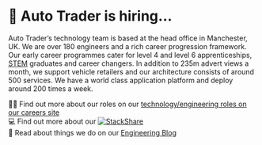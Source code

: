 # :wave: Auto Trader is hiring…

Auto Trader’s technology team is based at the head office in Manchester, UK. We are over 180 engineers and a rich career progression framework. Our early career programmes cater for level 4 and level 6 apprenticeships, [STEM](https://en.wikipedia.org/wiki/Science,_technology,_engineering,_and_mathematics) graduates and career changers. In addition to 235m advert views a month, we support vehicle retailers and our architecture consists of around 500 services. We have a world class application platform and deploy around 200 times a week.

🧑‍💻 Find out more about our roles on our [technology/engineering roles on our careers site](https://careers.autotrader.co.uk/jobs/technology)  
💻 Find out more about our [![StackShare](http://img.shields.io/badge/tech-stack-0690fa.svg?style=flat)](https://stackshare.io/auto-trader/www-autotrader-co-uk)  
📖 Read about things we do on our [Engineering Blog](https://engineering.autotrader.co.uk/)  
